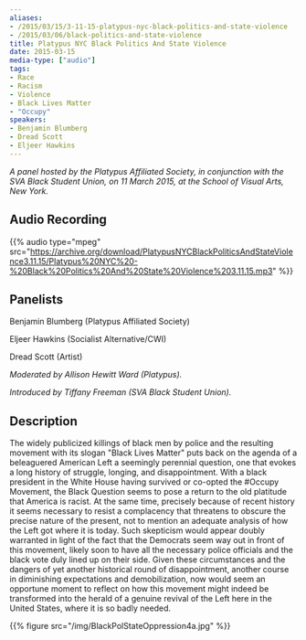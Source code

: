 ```yaml
---
aliases:
- /2015/03/15/3-11-15-platypus-nyc-black-politics-and-state-violence
- /2015/03/06/black-politics-and-state-violence
title: Platypus NYC Black Politics And State Violence
date: 2015-03-15
media-type: ["audio"]
tags:
- Race
- Racism
- Violence
- Black Lives Matter
- "Occupy"
speakers:
- Benjamin Blumberg
- Dread Scott
- Eljeer Hawkins
---
```

_A panel hosted by the Platypus Affiliated Society, in conjunction with the SVA Black Student Union, on 11 March 2015, at the School of Visual Arts, New York._


## Audio Recording

{{% audio type="mpeg" src="https://archive.org/download/PlatypusNYCBlackPoliticsAndStateViolence3.11.15/Platypus%20NYC%20-%20Black%20Politics%20And%20State%20Violence%203.11.15.mp3" %}}


## Panelists

Benjamin Blumberg (Platypus Affiliated Society)

Eljeer Hawkins (Socialist Alternative/CWI)

Dread Scott (Artist)

_Moderated by Allison Hewitt Ward (Platypus)._

_Introduced by Tiffany Freeman (SVA Black Student Union)._

## Description

The widely publicized killings of black men by police and the resulting movement with its slogan "Black Lives Matter" puts back on the agenda of a beleaguered American Left a seemingly perennial question, one that evokes a long history of struggle, longing, and disappointment. With a black president in the White House having survived or co-opted the #Occupy Movement, the Black Question seems to pose a return to the old platitude that America is racist. At the same time, precisely because of recent history it seems necessary to resist a complacency that threatens to obscure the precise nature of the present, not to mention an adequate analysis of how the Left got where it is today. Such skepticism would appear doubly warranted in light of the fact that the Democrats seem way out in front of this movement, likely soon to have all the necessary police officials and the black vote duly lined up on their side. Given these circumstances and the dangers of yet another historical round of disappointment, another course in diminishing expectations and demobilization, now would seem an opportune moment to reflect on how this movement might indeed be transformed into the herald of a genuine revival of the Left here in the United States, where it is so badly needed.

{{% figure src="/img/BlackPolStateOppression4a.jpg" %}}
